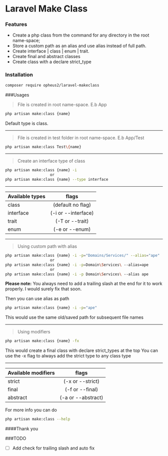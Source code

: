 # Laravel Make Class
### Features

- Create a php class from the command for any directory in the root name-space;
- Store a custom path as an alias and use alias instead of full path.
- Create interface | class | enum | trait.
- Create final and abstract classes
- Create class with a declare strict_type

### Installation
```bash
composer require opheus2/laravel-makeclass
```

###Usages
> File is created in root name-space. E.b App
```bash
php artisan make:class {name}
```
Default type is class.

------------

> File is created in test folder in root name-space. E.b App/Test
```bash
php artisan make:class Test\{name}
```
------------ 
> Create an interface type of class
```bash
php artisan make:class {name} -i
					or
php artisan make:class {name} --type interface
```
------------ 

| Available types | flags           |
| ------------| :-------------:
| class     | (default no flag)     |
| interface | (-i or --interface)   |
| trait     | (-T or --trait)       |
| enum      | (-e or --enum)        |


------------
> Using custom path with alias
```bash
php artisan make:class {name} -i -p="Domains/Services/" --alias="ape"
					or
php artisan make:class {name} -i -p=Domain\Services\ --alias=ape
					or
php artisan make:class {name} -i -p Domain\Services\ --alias ape
```
**Please note:** You always need to add a trailing slash at the end for it to work properly.
I would surely fix that soon. 

Then you can use alias as path
```bash
php artisan make:class {name} -i -p="ape"
```
This would use the same old/saved path for subsequent file names

------------
> Using modifiers
```bash
php artisan make:class {name} -fx
```
This would create a final class with declare strict_types at the top
You can use the -x flag to always add the strict type to any class type

------------

|  Available modifiers | flags |
| ------------ | :-------------:|
|  strict | (-x or --strict) |
|   final | (-f or --final) |
|   abstract | (-a or --abstract) |

For more info you can do 
```bash
php artisan make:class --help
```

####Thank you

###TODO
- [ ] Add check for trailing slash and auto fix
